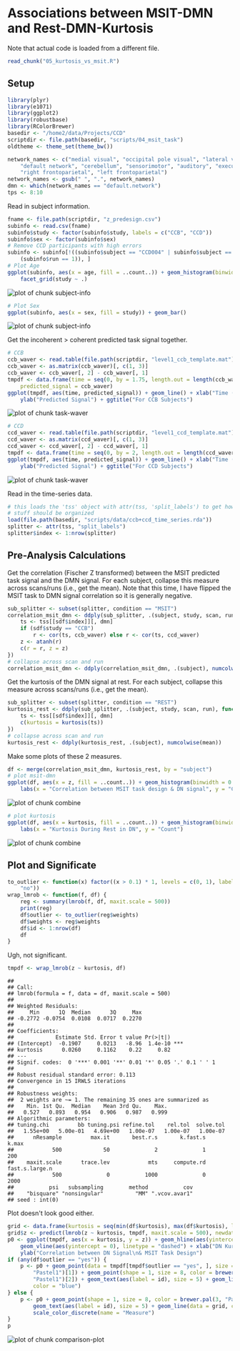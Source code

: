 # Associations between MSIT-DMN and Rest-DMN-Kurtosis

Note that actual code is loaded from a different file.


```r
read_chunk("05_kurtosis_vs_msit.R")
```


## Setup


```r
library(plyr)
library(e1071)
library(ggplot2)
library(robustbase)
library(RColorBrewer)
basedir <- "/home2/data/Projects/CCD"
scriptdir <- file.path(basedir, "scripts/04_msit_task")
oldtheme <- theme_set(theme_bw())
```



```r
network_names <- c("medial visual", "occipital pole visual", "lateral visual", 
    "default network", "cerebellum", "sensorimotor", "auditory", "executive control", 
    "right frontoparietal", "left frontoparietal")
network_names <- gsub(" ", ".", network_names)
dmn <- which(network_names == "default.network")
tps <- 8:10
```


Read in subject information.


```r
fname <- file.path(scriptdir, "z_predesign.csv")
subinfo <- read.csv(fname)
subinfo$study <- factor(subinfo$study, labels = c("CCB", "CCD"))
subinfo$sex <- factor(subinfo$sex)
# Remove CCD participants with high errors
subinfo <- subinfo[!((subinfo$subject == "CCD004" | subinfo$subject == "CCD008") & 
    (subinfo$run == 1)), ]
# Plot Age
ggplot(subinfo, aes(x = age, fill = ..count..)) + geom_histogram(binwidth = 5) + 
    facet_grid(study ~ .)
```

![plot of chunk subject-info](figure/subject-info1.png) 

```r
# Plot Sex
ggplot(subinfo, aes(x = sex, fill = study)) + geom_bar()
```

![plot of chunk subject-info](figure/subject-info2.png) 


Get the incoherent > coherent predicted task signal together.


```r
# CCB
ccb_waver <- read.table(file.path(scriptdir, "level1_ccb_template.mat"), skip = 5)
ccb_waver <- as.matrix(ccb_waver)[, c(1, 3)]
ccb_waver <- ccb_waver[, 2] - ccb_waver[, 1]
tmpdf <- data.frame(time = seq(0, by = 1.75, length.out = length(ccb_waver)), 
    predicted_signal = ccb_waver)
ggplot(tmpdf, aes(time, predicted_signal)) + geom_line() + xlab("Time (secs)") + 
    ylab("Predicted Signal") + ggtitle("For CCB Subjects")
```

![plot of chunk task-waver](figure/task-waver1.png) 

```r
# CCD
ccd_waver <- read.table(file.path(scriptdir, "level1_ccd_template.mat"), skip = 5)
ccd_waver <- as.matrix(ccd_waver)[, c(1, 3)]
ccd_waver <- ccd_waver[, 2] - ccd_waver[, 1]
tmpdf <- data.frame(time = seq(0, by = 2, length.out = length(ccd_waver)), predicted_signal = ccd_waver)
ggplot(tmpdf, aes(time, predicted_signal)) + geom_line() + xlab("Time (secs)") + 
    ylab("Predicted Signal") + ggtitle("For CCD Subjects")
```

![plot of chunk task-waver](figure/task-waver2.png) 


Read in the time-series data.


```r
# this loads the 'tss' object with attr(tss, 'split_labels') to get how
# stuff should be organized
load(file.path(basedir, "scripts/data/ccb+ccd_time_series.rda"))
splitter <- attr(tss, "split_labels")
splitter$index <- 1:nrow(splitter)
```


## Pre-Analysis Calculations

Get the correlation (Fischer Z transformed) between the MSIT predicted task signal and the DMN signal. For each subject, collapse this measure across scans/runs (i.e., get the mean). Note that this time, I have flipped the MSIT task to DMN signal correlation so it is generally negative.


```r
sub_splitter <- subset(splitter, condition == "MSIT")
correlation_msit_dmn <- ddply(sub_splitter, .(subject, study, scan, run), function(sdf) {
    ts <- tss[[sdf$index]][, dmn]
    if (sdf$study == "CCB") 
        r <- cor(ts, ccb_waver) else r <- cor(ts, ccd_waver)
    z <- atanh(r)
    c(r = r, z = z)
})
# collapse across scan and run
correlation_msit_dmn <- ddply(correlation_msit_dmn, .(subject), numcolwise(mean))
```


Get the kurtosis of the DMN signal at rest. For each subject, collapse this measure across scans/runs (i.e., get the mean).


```r
sub_splitter <- subset(splitter, condition == "REST")
kurtosis_rest <- ddply(sub_splitter, .(subject, study, scan, run), function(sdf) {
    ts <- tss[[sdf$index]][, dmn]
    c(kurtosis = kurtosis(ts))
})
# collapse across scan and run
kurtosis_rest <- ddply(kurtosis_rest, .(subject), numcolwise(mean))
```


Make some plots of these 2 measures.


```r
df <- merge(correlation_msit_dmn, kurtosis_rest, by = "subject")
# plot msit-dmn
ggplot(df, aes(x = z, fill = ..count..)) + geom_histogram(binwidth = 0.1) + 
    labs(x = "Correlation between MSIT task design & DN signal", y = "Count")
```

![plot of chunk combine](figure/combine1.png) 

```r
# plot kurtosis
ggplot(df, aes(x = kurtosis, fill = ..count..)) + geom_histogram(binwidth = 0.1) + 
    labs(x = "Kurtosis During Rest in DN", y = "Count")
```

![plot of chunk combine](figure/combine2.png) 


## Plot and Significate


```r
to_outlier <- function(x) factor((x > 0.1) * 1, levels = c(0, 1), labels = c("yes", 
    "no"))
wrap_lmrob <- function(f, df) {
    reg <- summary(lmrob(f, df, maxit.scale = 500))
    print(reg)
    df$outlier <- to_outlier(reg$weights)
    df$weights <- reg$weights
    df$id <- 1:nrow(df)
    df
}
```


Ugh, not significant.


```r
tmpdf <- wrap_lmrob(z ~ kurtosis, df)
```

```
## 
## Call:
## lmrob(formula = f, data = df, maxit.scale = 500)
## 
## Weighted Residuals:
##     Min      1Q  Median      3Q     Max 
## -0.2772 -0.0754  0.0108  0.0717  0.2270 
## 
## Coefficients:
##             Estimate Std. Error t value Pr(>|t|)    
## (Intercept)  -0.1907     0.0213   -8.96  1.4e-10 ***
## kurtosis      0.0260     0.1162    0.22     0.82    
## ---
## Signif. codes:  0 '***' 0.001 '**' 0.01 '*' 0.05 '.' 0.1 ' ' 1 
## 
## Robust residual standard error: 0.113 
## Convergence in 15 IRWLS iterations
## 
## Robustness weights: 
##  2 weights are ~= 1. The remaining 35 ones are summarized as
##    Min. 1st Qu.  Median    Mean 3rd Qu.    Max. 
##   0.527   0.893   0.954   0.906   0.987   0.999 
## Algorithmic parameters: 
## tuning.chi         bb tuning.psi refine.tol    rel.tol  solve.tol 
##   1.55e+00   5.00e-01   4.69e+00   1.00e-07   1.00e-07   1.00e-07 
##      nResample         max.it       best.r.s       k.fast.s          k.max 
##            500             50              2              1            200 
##    maxit.scale      trace.lev            mts     compute.rd fast.s.large.n 
##            500              0           1000              0           2000 
##           psi   subsampling        method           cov 
##    "bisquare" "nonsingular"          "MM" ".vcov.avar1" 
## seed : int(0)
```


Plot doesn't look good either. 


```r
grid <- data.frame(kurtosis = seq(min(df$kurtosis), max(df$kurtosis), length = 20))
grid$z <- predict(lmrob(z ~ kurtosis, tmpdf, maxit.scale = 500), newdata = grid)
p0 <- ggplot(tmpdf, aes(x = kurtosis, y = z)) + geom_hline(aes(yintercept = 0)) + 
    geom_vline(aes(yintercept = 0), linetype = "dashed") + xlab("DN Kurtosis During Rest") + 
    ylab("Correlation between DN Signal\n& MSIT Task Design")
if (any(df$outlier == "yes")) {
    p <- p0 + geom_point(data = tmpdf[tmpdf$outlier == "yes", ], size = 8, color = brewer.pal(3, 
        "Pastel1")[1]) + geom_point(shape = 1, size = 8, color = brewer.pal(3, 
        "Pastel1")[2]) + geom_text(aes(label = id), size = 5) + geom_line(data = grid, 
        color = "blue")
} else {
    p <- p0 + geom_point(shape = 1, size = 8, color = brewer.pal(3, "Pastel1")[2]) + 
        geom_text(aes(label = id), size = 5) + geom_line(data = grid, color = "blue") + 
        scale_color_discrete(name = "Measure")
}
p
```

![plot of chunk comparison-plot](figure/comparison-plot.png) 

